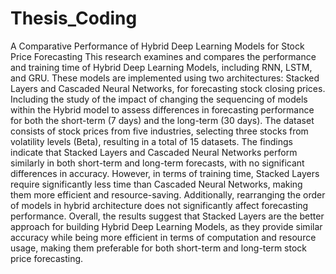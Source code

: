 # Thesis_Coding
A Comparative Performance of Hybrid Deep Learning Models for  Stock Price Forecasting 
This research examines and compares the performance and training time of Hybrid Deep Learning Models, including RNN, LSTM, and GRU. These models are implemented using two architectures: Stacked Layers and Cascaded Neural Networks, for forecasting stock closing prices. Including the study of the impact of changing the sequencing of models within the Hybrid model to assess differences in forecasting performance for both the short-term (7 days) and the long-term (30 days). The dataset consists of stock prices from five industries, selecting three stocks from volatility levels (Beta), resulting in a total of 15 datasets. The findings indicate that Stacked Layers and Cascaded Neural Networks perform similarly in both short-term and long-term forecasts, with no significant differences in accuracy. However, in terms of training time, Stacked Layers require significantly less time than Cascaded Neural Networks, making them more efficient and resource-saving. Additionally, rearranging the order of models in hybrid architecture does not significantly affect forecasting performance.  Overall, the results suggest that Stacked Layers are the better approach for building Hybrid Deep Learning Models, as they provide similar accuracy while being more efficient in terms of computation and resource usage, making them preferable for both short-term and long-term stock price forecasting.
